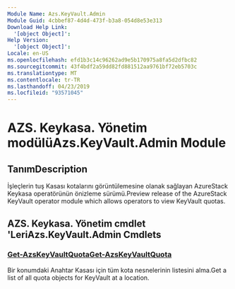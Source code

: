 ```yaml
---
Module Name: Azs.KeyVault.Admin
Module Guid: 4cbbef87-4d4d-473f-b3a8-054d8e53e313
Download Help Link:
  '[object Object]': 
Help Version:
  '[object Object]': 
Locale: en-US
ms.openlocfilehash: efd1b3c14c96262ad9e5b170975a8fa5d2dfbc82
ms.sourcegitcommit: 43f4bdf2a59dd82fd881512aa9761bf72eb5703c
ms.translationtype: MT
ms.contentlocale: tr-TR
ms.lasthandoff: 04/23/2019
ms.locfileid: "93571045"
---
```

# <span data-ttu-id="ffe87-101">AZS. Keykasa. Yönetim modülü</span><span class="sxs-lookup"><span data-stu-id="ffe87-101">Azs.KeyVault.Admin Module</span></span>
## <span data-ttu-id="ffe87-102">Tanım</span><span class="sxs-lookup"><span data-stu-id="ffe87-102">Description</span></span>
<span data-ttu-id="ffe87-103">İşleçlerin tuş Kasası kotalarını görüntülemesine olanak sağlayan AzureStack Keykasa operatörünün önizleme sürümü.</span><span class="sxs-lookup"><span data-stu-id="ffe87-103">Preview release of the AzureStack KeyVault operator module which allows operators to view KeyVault quotas.</span></span>

## <span data-ttu-id="ffe87-104">AZS. Keykasa. Yönetim cmdlet 'Leri</span><span class="sxs-lookup"><span data-stu-id="ffe87-104">Azs.KeyVault.Admin Cmdlets</span></span>
### [<span data-ttu-id="ffe87-105">Get-AzsKeyVaultQuota</span><span class="sxs-lookup"><span data-stu-id="ffe87-105">Get-AzsKeyVaultQuota</span></span>](Get-AzsKeyVaultQuota.md)
<span data-ttu-id="ffe87-106">Bir konumdaki Anahtar Kasası için tüm kota nesnelerinin listesini alma.</span><span class="sxs-lookup"><span data-stu-id="ffe87-106">Get a list of all quota objects for KeyVault at a location.</span></span>

